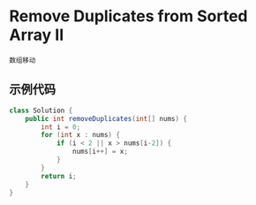 # Remove Duplicates from Sorted Array II
`数组移动`
## 示例代码
``` java
class Solution {
    public int removeDuplicates(int[] nums) {
        int i = 0;
        for (int x : nums) {
            if (i < 2 || x > nums[i-2]) {
                nums[i++] = x;
            }
        }
        return i;
    }
}
```
